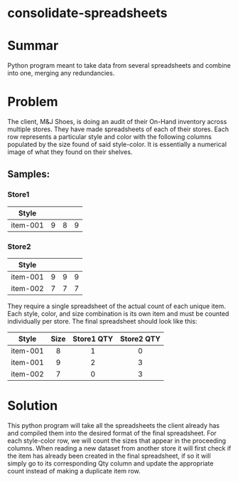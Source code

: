 # consolidate-spreadsheets
# Summar
Python program meant to take data from several spreadsheets and combine into one, merging any redundancies.

# Problem
The client, M&J Shoes, is doing an audit of their On-Hand inventory across multiple stores.  They have made spreadsheets of each of their stores. Each row represents a particular style and color with the following columns populated by the size found of said style-color. It is essentially a numerical image of what they found on their shelves.

## Samples:
### Store1
| Style        |     |     |     |
| ------------ |:---:|:---:|:---:|
| item-001     |  9  |  8  |  9  |

### Store2
| Style        |     |     |     |
| ------------ |:---:|:---:|:---:|
| item-001     |  9  |  9  |  9  |
| item-002     |  7  |  7  |  7  |



They require a single spreadsheet of the actual count of each unique item.  Each style, color, and size combination is its own item and must be counted individually per store.
The final spreadsheet should look like this:

| Style        | Size | Store1 QTY | Store2 QTY |
| ------------ |:----:|:----------:|:----------:|
| item-001     | 8    |     1      |      0     |
| item-001     | 9    |     2      |      3     |
| item-002     | 7    |     0      |      3     |


# Solution
This python program will take all the spreadsheets the client already has and compiled them into the desired format of the final spreadsheet.  For each style-color row, we will count the sizes that appear in the proceeding columns.  When reading a new dataset from another store it will first check if the item has already been created in the final spreadsheet, if so it will simply go to its corresponding Qty column and update the appropriate count instead of making a duplicate item row.
